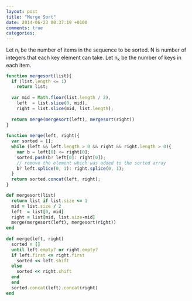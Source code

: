 ```yaml
---
layout: post
title: "Merge Sort"
date: 2014-06-23 00:37:19 +0100
comments: true
categories: 
---
```


<p>Let n<sub>i</sub> be the number of items in the sequence to be sorted. N is number of integers that each key element can take. Let n<sub>k</sub> be the number of keys in each item.</p>

``` javascript JS Merge Sort http://en.wikibooks.org/wiki/Algorithm_Implementation/Sorting/Merge_sort Source Article
function mergesort(list){
  if (list.length <= 1)
    return list;
 
  var mid = Math.floor(list.length / 2),
    left  = list.slice(0, mid),
    right = list.slice(mid, list.length);
 
  return merge(mergesort(left), mergesort(right))
}
 
function merge(left, right){
  var sorted = [];
  while (left && left.length > 0 && right && right.length > 0){
    var b = left[0] <= right[0];
    sorted.push(b? left[0]: right[0]);
    // remove the element which was added to the sorted array
    b? left.splice(0, 1): right.splice(0, 1);
  }
  return sorted.concat(left, right);
}
```

``` ruby Ruby Merge Sort http://en.wikibooks.org/wiki/Algorithm_Implementation/Sorting/Merge_sort Source Article
def mergesort(list)
  return list if list.size <= 1
  mid = list.size / 2
  left  = list[0, mid]
  right = list[mid, list.size-mid]
  merge(mergesort(left), mergesort(right))
end
 
def merge(left, right)
  sorted = []
  until left.empty? or right.empty?
  if left.first <= right.first
    sorted << left.shift
  else
    sorted << right.shift
  end
  end
  sorted.concat(left).concat(right)
end
```